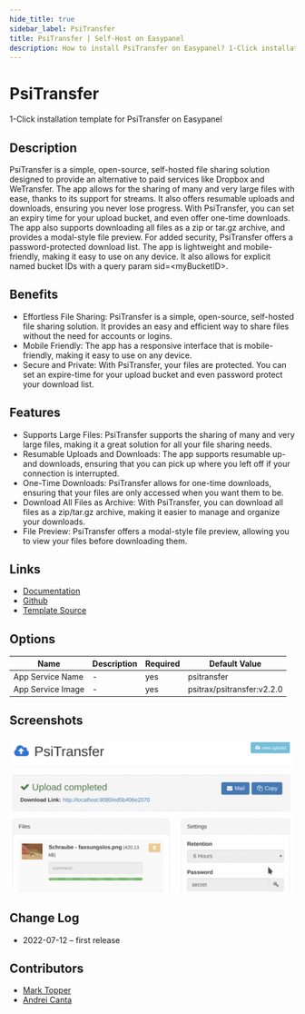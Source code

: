 ```yaml
---
hide_title: true
sidebar_label: PsiTransfer
title: PsiTransfer | Self-Host on Easypanel
description: How to install PsiTransfer on Easypanel? 1-Click installation template for PsiTransfer on Easypanel
---
```


<!-- generated -->

# PsiTransfer

1-Click installation template for PsiTransfer on Easypanel

## Description

PsiTransfer is a simple, open-source, self-hosted file sharing solution designed to provide an alternative to paid services like Dropbox and WeTransfer. The app allows for the sharing of many and very large files with ease, thanks to its support for streams. It also offers resumable uploads and downloads, ensuring you never lose progress. With PsiTransfer, you can set an expiry time for your upload bucket, and even offer one-time downloads. The app also supports downloading all files as a zip or tar.gz archive, and provides a modal-style file preview. For added security, PsiTransfer offers a password-protected download list. The app is lightweight and mobile-friendly, making it easy to use on any device. It also allows for explicit named bucket IDs with a query param sid=&lt;myBucketID&gt;.

## Benefits

- Effortless File Sharing: PsiTransfer is a simple, open-source, self-hosted file sharing solution. It provides an easy and efficient way to share files without the need for accounts or logins.
- Mobile Friendly: The app has a responsive interface that is mobile-friendly, making it easy to use on any device.
- Secure and Private: With PsiTransfer, your files are protected. You can set an expire-time for your upload bucket and even password protect your download list.

## Features

- Supports Large Files: PsiTransfer supports the sharing of many and very large files, making it a great solution for all your file sharing needs.
- Resumable Uploads and Downloads: The app supports resumable up- and downloads, ensuring that you can pick up where you left off if your connection is interrupted.
- One-Time Downloads: PsiTransfer allows for one-time downloads, ensuring that your files are only accessed when you want them to be.
- Download All Files as Archive: With PsiTransfer, you can download all files as a zip/tar.gz archive, making it easier to manage and organize your downloads.
- File Preview: PsiTransfer offers a modal-style file preview, allowing you to view your files before downloading them.

## Links

- [Documentation](https://github.com/psi-4ward/psitransfer/tree/master/docs)
- [Github](https://github.com/psi-4ward/psitransfer)
- [Template Source](https://github.com/easypanel-io/templates/tree/main/templates/psitransfer)

## Options

Name | Description | Required | Default Value
-|-|-|-
App Service Name | - | yes | psitransfer
App Service Image | - | yes | psitrax/psitransfer:v2.2.0

## Screenshots

![PsiTransfer Screenshot](./assets/screenshot.png)

## Change Log

- 2022-07-12 – first release

## Contributors

- [Mark Topper](https://github.com/marktopper)
- [Andrei Canta](https://github.com/deiucanta)
